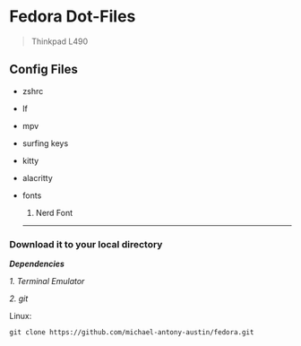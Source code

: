 # Fedora Dot-Files
  > Thinkpad L490



## **Config Files**

- zshrc
- lf
- mpv
- surfing keys
- kitty
- alacritty
- fonts
  1. Nerd Font

  ---
  
### **Download it to your local directory**


***Dependencies***

*1. Terminal Emulator*

*2. git*



  
Linux:

`git clone https://github.com/michael-antony-austin/fedora.git`


